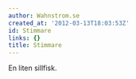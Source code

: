 ```yaml
---
author: Wahnstrom.se
created_at: '2012-03-13T18:03:53Z'
id: Stimmare
links: {}
title: Stimmare
---
```


En liten sillfisk.